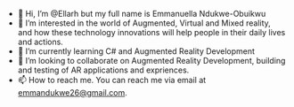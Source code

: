 - 👋 Hi, I’m @Ellarh but my full name is Emmanuella Ndukwe-Obuikwu
- 👀 I’m interested in the world of Augmented, Virtual and Mixed reality, and how these technology innovations will help people in their daily lives and actions.
- 🌱 I’m currently learning C# and Augmented Reality Development
- 💞️ I’m looking to collaborate on Augmented Reality Development, building and testing of AR applications and expriences.
- 📫 How to reach me. You can reach me via email at emmandukwe26@gmail.com.

<!---
Ellarh/Ellarh is a ✨ special ✨ repository because its `README.md` (this file) appears on your GitHub profile.
You can click the Preview link to take a look at your changes.
--->
